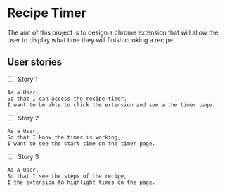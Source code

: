 # Recipe Timer

The aim of this project is to design a chrome extension that will allow the user to display what time they will finish cooking a recipe.

## User stories

- [ ] Story 1
```
As a User,
So that I can access the recipe timer,
I want to be able to click the extension and see a the timer page.
```

- [ ] Story 2
```
As a User,
So that I know the timer is working,
I want to see the start time on the timer page.
```

- [ ] Story 3
```
As a User,
So that I see the steps of the recipe,
I the extension to highlight times on the page.
```